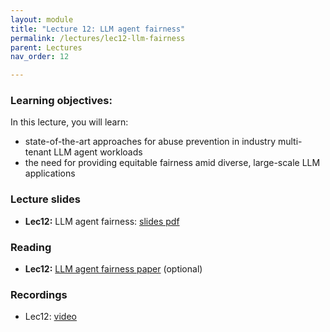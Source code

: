 ```yaml
---
layout: module
title: "Lecture 12: LLM agent fairness"
permalink: /lectures/lec12-llm-fairness
parent: Lectures
nav_order: 12

---
```


### Learning objectives:

In this lecture, you will learn:

* state-of-the-art approaches for abuse prevention in industry multi-tenant LLM agent workloads
* the need for providing equitable fairness amid diverse, large-scale LLM applications


### Lecture slides

* **Lec12:** LLM agent fairness: [slides pdf](https://edstem.org/us/courses/72907/discussion/6426074)


### Reading

* **Lec12:** [LLM agent fairness paper](https://arxiv.org/pdf/2411.15997) (optional)


### Recordings

* Lec12: [video]()


